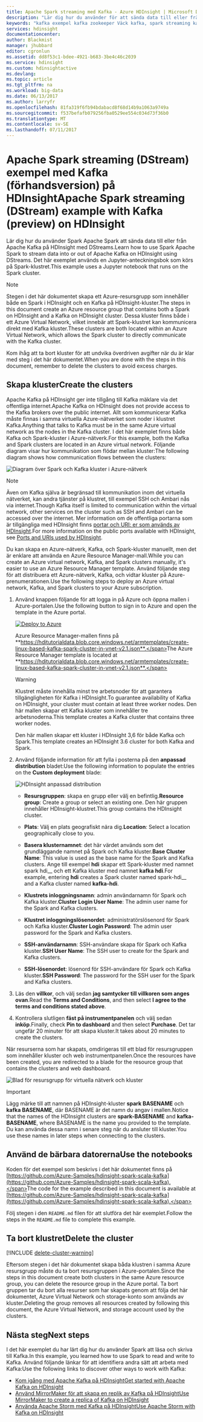 ```yaml
---
title: Apache Spark streaming med Kafka - Azure HDInsight | Microsoft Docs
description: "Lär dig hur du använder för att sända data till eller från Apache Kafka med DStreams Spark Apache Spark. I det här exemplet strömma data med hjälp av en Jupyter-anteckningsbok från Spark på HDInsight."
keywords: "kafka exempel kafka zookeeper Väck kafka, spark streaming kafka exempel för strömning"
services: hdinsight
documentationcenter: 
author: Blackmist
manager: jhubbard
editor: cgronlun
ms.assetid: dd8f53c1-bdee-4921-b683-3be4c46c2039
ms.service: hdinsight
ms.custom: hdinsightactive
ms.devlang: 
ms.topic: article
ms.tgt_pltfrm: na
ms.workload: big-data
ms.date: 06/13/2017
ms.author: larryfr
ms.openlocfilehash: 81fa319f6fb94bdabacd8f68d14b9a1063a9749a
ms.sourcegitcommit: f537befafb079256fba0529ee554c034d73f36b0
ms.translationtype: MT
ms.contentlocale: sv-SE
ms.lasthandoff: 07/11/2017
---
```

# <a name="apache-spark-streaming-dstream-example-with-kafka-preview-on-hdinsight"></a><span data-ttu-id="93553-105">Apache Spark streaming (DStream) exempel med Kafka (förhandsversion) på HDInsight</span><span class="sxs-lookup"><span data-stu-id="93553-105">Apache Spark streaming (DStream) example with Kafka (preview) on HDInsight</span></span>

<span data-ttu-id="93553-106">Lär dig hur du använder Spark Apache Spark att sända data till eller från Apache Kafka på HDInsight med DStreams.</span><span class="sxs-lookup"><span data-stu-id="93553-106">Learn how to use Spark Apache Spark to stream data into or out of Apache Kafka on HDInsight using DStreams.</span></span> <span data-ttu-id="93553-107">Det här exemplet används en Jupyter-anteckningsbok som körs på Spark-klustret.</span><span class="sxs-lookup"><span data-stu-id="93553-107">This example uses a Jupyter notebook that runs on the Spark cluster.</span></span>
> [!NOTE]
> <span data-ttu-id="93553-108">Stegen i det här dokumentet skapa ett Azure-resursgrupp som innehåller både en Spark i HDInsight och en Kafka på HDInsight-kluster.</span><span class="sxs-lookup"><span data-stu-id="93553-108">The steps in this document create an Azure resource group that contains both a Spark on HDInsight and a Kafka on HDInsight cluster.</span></span> <span data-ttu-id="93553-109">Dessa kluster finns både i ett Azure Virtual Network, vilket innebär att Spark-klustret kan kommunicera direkt med Kafka kluster.</span><span class="sxs-lookup"><span data-stu-id="93553-109">These clusters are both located within an Azure Virtual Network, which allows the Spark cluster to directly communicate with the Kafka cluster.</span></span>
>
> <span data-ttu-id="93553-110">Kom ihåg att ta bort kluster för att undvika överdriven avgifter när du är klar med steg i det här dokumentet.</span><span class="sxs-lookup"><span data-stu-id="93553-110">When you are done with the steps in this document, remember to delete the clusters to avoid excess charges.</span></span>

## <a name="create-the-clusters"></a><span data-ttu-id="93553-111">Skapa kluster</span><span class="sxs-lookup"><span data-stu-id="93553-111">Create the clusters</span></span>

<span data-ttu-id="93553-112">Apache Kafka på HDInsight ger inte tillgång till Kafka mäklare via det offentliga internet.</span><span class="sxs-lookup"><span data-stu-id="93553-112">Apache Kafka on HDInsight does not provide access to the Kafka brokers over the public internet.</span></span> <span data-ttu-id="93553-113">Allt som kommunicerar Kafka måste finnas i samma virtuella Azure-nätverket som noder i klustret Kafka.</span><span class="sxs-lookup"><span data-stu-id="93553-113">Anything that talks to Kafka must be in the same Azure virtual network as the nodes in the Kafka cluster.</span></span> <span data-ttu-id="93553-114">I det här exemplet finns både Kafka och Spark-kluster i Azure-nätverk.</span><span class="sxs-lookup"><span data-stu-id="93553-114">For this example, both the Kafka and Spark clusters are located in an Azure virtual network.</span></span> <span data-ttu-id="93553-115">Följande diagram visar hur kommunikation som flödar mellan kluster:</span><span class="sxs-lookup"><span data-stu-id="93553-115">The following diagram shows how communication flows between the clusters:</span></span>

![Diagram över Spark och Kafka kluster i Azure-nätverk](./media/hdinsight-apache-spark-with-kafka/spark-kafka-vnet.png)

> [!NOTE]
> <span data-ttu-id="93553-117">Även om Kafka själva är begränsad till kommunikation inom det virtuella nätverket, kan andra tjänster på klustret, till exempel SSH och Ambari nås via internet.</span><span class="sxs-lookup"><span data-stu-id="93553-117">Though Kafka itself is limited to communication within the virtual network, other services on the cluster such as SSH and Ambari can be accessed over the internet.</span></span> <span data-ttu-id="93553-118">Mer information om de offentliga portarna som är tillgängliga med HDInsight finns [portar och URI: er som används av HDInsight](hdinsight-hadoop-port-settings-for-services.md).</span><span class="sxs-lookup"><span data-stu-id="93553-118">For more information on the public ports available with HDInsight, see [Ports and URIs used by HDInsight](hdinsight-hadoop-port-settings-for-services.md).</span></span>

<span data-ttu-id="93553-119">Du kan skapa en Azure-nätverk, Kafka, och Spark-kluster manuellt, men det är enklare att använda en Azure Resource Manager-mall.</span><span class="sxs-lookup"><span data-stu-id="93553-119">While you can create an Azure virtual network, Kafka, and Spark clusters manually, it's easier to use an Azure Resource Manager template.</span></span> <span data-ttu-id="93553-120">Använd följande steg för att distribuera ett Azure-nätverk, Kafka, och vidtar kluster på Azure-prenumerationen.</span><span class="sxs-lookup"><span data-stu-id="93553-120">Use the following steps to deploy an Azure virtual network, Kafka, and Spark clusters to your Azure subscription.</span></span>

1. <span data-ttu-id="93553-121">Använd knappen följande för att logga in på Azure och öppna mallen i Azure-portalen.</span><span class="sxs-lookup"><span data-stu-id="93553-121">Use the following button to sign in to Azure and open the template in the Azure portal.</span></span>
    
    <a href="https://portal.azure.com/#create/Microsoft.Template/uri/https%3A%2F%2Fhditutorialdata.blob.core.windows.net%2Farmtemplates%2Fcreate-linux-based-kafka-spark-cluster-in-vnet-v2.1.json" target="_blank"><img src="./media/hdinsight-apache-spark-with-kafka/deploy-to-azure.png" alt="Deploy to Azure"></a>
    
    <span data-ttu-id="93553-122">Azure Resource Manager-mallen finns på **https://hditutorialdata.blob.core.windows.net/armtemplates/create-linux-based-kafka-spark-cluster-in-vnet-v2.1.json**.</span><span class="sxs-lookup"><span data-stu-id="93553-122">The Azure Resource Manager template is located at **https://hditutorialdata.blob.core.windows.net/armtemplates/create-linux-based-kafka-spark-cluster-in-vnet-v2.1.json**.</span></span>

    > [!WARNING]
    > <span data-ttu-id="93553-123">Klustret måste innehålla minst tre arbetsnoder för att garantera tillgängligheten för Kafka i HDInsight.</span><span class="sxs-lookup"><span data-stu-id="93553-123">To guarantee availability of Kafka on HDInsight, your cluster must contain at least three worker nodes.</span></span> <span data-ttu-id="93553-124">Den här mallen skapar ett Kafka kluster som innehåller tre arbetsnoderna.</span><span class="sxs-lookup"><span data-stu-id="93553-124">This template creates a Kafka cluster that contains three worker nodes.</span></span>

    <span data-ttu-id="93553-125">Den här mallen skapar ett kluster i HDInsight 3,6 för både Kafka och Spark.</span><span class="sxs-lookup"><span data-stu-id="93553-125">This template creates an HDInsight 3.6 cluster for both Kafka and Spark.</span></span>

2. <span data-ttu-id="93553-126">Använd följande information för att fylla i posterna på den **anpassad distribution** bladet:</span><span class="sxs-lookup"><span data-stu-id="93553-126">Use the following information to populate the entries on the **Custom deployment** blade:</span></span>
   
    ![HDInsight anpassad distribution](./media/hdinsight-apache-spark-with-kafka/parameters.png)
   
    * <span data-ttu-id="93553-128">**Resursgruppen**: skapa en grupp eller välj en befintlig.</span><span class="sxs-lookup"><span data-stu-id="93553-128">**Resource group**: Create a group or select an existing one.</span></span> <span data-ttu-id="93553-129">Den här gruppen innehåller HDInsight-klustret.</span><span class="sxs-lookup"><span data-stu-id="93553-129">This group contains the HDInsight cluster.</span></span>

    * <span data-ttu-id="93553-130">**Plats**: Välj en plats geografiskt nära dig.</span><span class="sxs-lookup"><span data-stu-id="93553-130">**Location**: Select a location geographically close to you.</span></span>

    * <span data-ttu-id="93553-131">**Basera klusternamnet**: det här värdet används som det grundläggande namnet på Spark och Kafka kluster.</span><span class="sxs-lookup"><span data-stu-id="93553-131">**Base Cluster Name**: This value is used as the base name for the Spark and Kafka clusters.</span></span> <span data-ttu-id="93553-132">Ange till exempel **hdi** skapar ett Spark-kluster med namnet spark hdi__ och ett Kafka kluster med namnet **kafka hdi**.</span><span class="sxs-lookup"><span data-stu-id="93553-132">For example, entering **hdi** creates a Spark cluster named spark-hdi__ and a Kafka cluster named **kafka-hdi**.</span></span>

    * <span data-ttu-id="93553-133">**Klustrets inloggningsnamn**: admin användarnamn för Spark och Kafka kluster.</span><span class="sxs-lookup"><span data-stu-id="93553-133">**Cluster Login User Name**: The admin user name for the Spark and Kafka clusters.</span></span>

    * <span data-ttu-id="93553-134">**Klustret inloggningslösenordet**: administratörslösenord för Spark och Kafka kluster.</span><span class="sxs-lookup"><span data-stu-id="93553-134">**Cluster Login Password**: The admin user password for the Spark and Kafka clusters.</span></span>

    * <span data-ttu-id="93553-135">**SSH-användarnamn**: SSH-användare skapa för Spark och Kafka kluster.</span><span class="sxs-lookup"><span data-stu-id="93553-135">**SSH User Name**: The SSH user to create for the Spark and Kafka clusters.</span></span>

    * <span data-ttu-id="93553-136">**SSH-lösenordet**: lösenord för SSH-användare för Spark och Kafka kluster.</span><span class="sxs-lookup"><span data-stu-id="93553-136">**SSH Password**: The password for the SSH user for the Spark and Kafka clusters.</span></span>

3. <span data-ttu-id="93553-137">Läs den **villkor**, och välj sedan **jag samtycker till villkoren som anges ovan**.</span><span class="sxs-lookup"><span data-stu-id="93553-137">Read the **Terms and Conditions**, and then select **I agree to the terms and conditions stated above**.</span></span>

4. <span data-ttu-id="93553-138">Kontrollera slutligen **fäst på instrumentpanelen** och välj sedan **inköp**.</span><span class="sxs-lookup"><span data-stu-id="93553-138">Finally, check **Pin to dashboard** and then select **Purchase**.</span></span> <span data-ttu-id="93553-139">Det tar ungefär 20 minuter för att skapa kluster.</span><span class="sxs-lookup"><span data-stu-id="93553-139">It takes about 20 minutes to create the clusters.</span></span>

<span data-ttu-id="93553-140">När resurserna som har skapats, omdirigeras till ett blad för resursgruppen som innehåller kluster och web instrumentpanelen.</span><span class="sxs-lookup"><span data-stu-id="93553-140">Once the resources have been created, you are redirected to a blade for the resource group that contains the clusters and web dashboard.</span></span>

![Blad för resursgrupp för virtuella nätverk och kluster](./media/hdinsight-apache-spark-with-kafka/groupblade.png)

> [!IMPORTANT]
> <span data-ttu-id="93553-142">Lägg märke till att namnen på HDInsight-kluster **spark BASENAME** och **kafka BASENAME**, där BASENAME är det namn du angav i mallen.</span><span class="sxs-lookup"><span data-stu-id="93553-142">Notice that the names of the HDInsight clusters are **spark-BASENAME** and **kafka-BASENAME**, where BASENAME is the name you provided to the template.</span></span> <span data-ttu-id="93553-143">Du kan använda dessa namn i senare steg när du ansluter till kluster.</span><span class="sxs-lookup"><span data-stu-id="93553-143">You use these names in later steps when connecting to the clusters.</span></span>

## <a name="use-the-notebooks"></a><span data-ttu-id="93553-144">Använd de bärbara datorerna</span><span class="sxs-lookup"><span data-stu-id="93553-144">Use the notebooks</span></span>

<span data-ttu-id="93553-145">Koden för det exempel som beskrivs i det här dokumentet finns på [https://github.com/Azure-Samples/hdinsight-spark-scala-kafka](https://github.com/Azure-Samples/hdinsight-spark-scala-kafka).</span><span class="sxs-lookup"><span data-stu-id="93553-145">The code for the example described in this document is available at [https://github.com/Azure-Samples/hdinsight-spark-scala-kafka](https://github.com/Azure-Samples/hdinsight-spark-scala-kafka).</span></span>

<span data-ttu-id="93553-146">Följ stegen i den `README.md` filen för att slutföra det här exemplet.</span><span class="sxs-lookup"><span data-stu-id="93553-146">Follow the steps in the `README.md` file to complete this example.</span></span>

## <a name="delete-the-cluster"></a><span data-ttu-id="93553-147">Ta bort klustret</span><span class="sxs-lookup"><span data-stu-id="93553-147">Delete the cluster</span></span>

[!INCLUDE [delete-cluster-warning](../../includes/hdinsight-delete-cluster-warning.md)]

<span data-ttu-id="93553-148">Eftersom stegen i det här dokumentet skapa båda klustren i samma Azure resursgrupp måste du ta bort resursgruppen i Azure-portalen.</span><span class="sxs-lookup"><span data-stu-id="93553-148">Since the steps in this document create both clusters in the same Azure resource group, you can delete the resource group in the Azure portal.</span></span> <span data-ttu-id="93553-149">Ta bort gruppen tar du bort alla resurser som har skapats genom att följa det här dokumentet, Azure Virtual Network och storage-konto som används av kluster.</span><span class="sxs-lookup"><span data-stu-id="93553-149">Deleting the group removes all resources created by following this document, the Azure Virtual Network, and storage account used by the clusters.</span></span>

## <a name="next-steps"></a><span data-ttu-id="93553-150">Nästa steg</span><span class="sxs-lookup"><span data-stu-id="93553-150">Next steps</span></span>

<span data-ttu-id="93553-151">I det här exemplet du har lärt dig hur du använder Spark att läsa och skriva till Kafka.</span><span class="sxs-lookup"><span data-stu-id="93553-151">In this example, you learned how to use Spark to read and write to Kafka.</span></span> <span data-ttu-id="93553-152">Använd följande länkar för att identifiera andra sätt att arbeta med Kafka:</span><span class="sxs-lookup"><span data-stu-id="93553-152">Use the following links to discover other ways to work with Kafka:</span></span>

* [<span data-ttu-id="93553-153">Kom igång med Apache Kafka på HDInsight</span><span class="sxs-lookup"><span data-stu-id="93553-153">Get started with Apache Kafka on HDInsight</span></span>](hdinsight-apache-kafka-get-started.md)
* [<span data-ttu-id="93553-154">Använd MirrorMaker för att skapa en replik av Kafka på HDInsight</span><span class="sxs-lookup"><span data-stu-id="93553-154">Use MirrorMaker to create a replica of Kafka on HDInsight</span></span>](hdinsight-apache-kafka-mirroring.md)
* [<span data-ttu-id="93553-155">Använda Apache Storm med Kafka på HDInsight</span><span class="sxs-lookup"><span data-stu-id="93553-155">Use Apache Storm with Kafka on HDInsight</span></span>](hdinsight-apache-storm-with-kafka.md)

